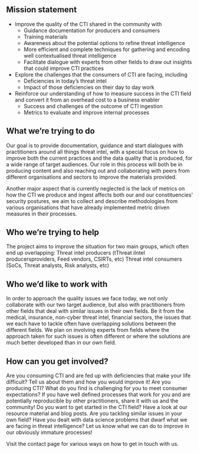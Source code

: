 ## Mission statement

* Improve the quality of the CTI shared in the community with
  * Guidance documentation for producers and consumers
  * Training materials
  * Awareness about the potential options to refine threat intelligence
  * More efficient and complete techniques for gathering and encoding well contextualised threat intelligence
  * Facilitate dialogue with experts from other fields to draw out insights that could improve CTI practices
* Explore the challenges that the consumers of CTI are facing, including
  * Deficiencies in today’s threat intel
  * Impact of those deficiencies on their day to day work
* Reinforce our understanding of how to measure success in the CTI field and convert it from an overhead cost to a business enabler
  * Success and challenges of the outcome of CTI ingestion
  * Metrics to evaluate and improve internal processes

## What we’re trying to do

Our goal is to provide documentation, guidance and start dialogues with practitioners around all things threat intel, with a special focus on how to improve both the current practices and the data quality that is produced, for a wide range of target audiences. Our role in this process will both be in producing content and also reaching out and collaborating with peers from different organisations and sectors to improve the materials provided.

Another major aspect that is currently neglected is the lack of metrics on how the CTI we produce and ingest affects both our and our constituencies’ security postures, we aim to collect and describe methodologies from various organisations that have already implemented metric driven measures in their processes.

## Who we’re trying to help

The project aims to improve the situation for two main groups, which often end up overlapping: 
Threat intel producers (tThreat iIntel producersproviders, Feed vendors, CSIRTs, etc)
Threat intel consumers (SoCs, Threat analysts, Risk analysts, etc)

## Who we’d like to work with

In order to approach the quality issues we face today, we not only collaborate with our two target audience, but also with practitioners from other fields that deal with similar issues in their own fields. Be it from the medical, insurance, non-cyber threat intel, financial sectors, the issues that we each have to tackle often have overlapping solutions between the different fields. We plan on involving experts from fields where the approach taken for such issues is often different or where the solutions are much better developed than in our own field.

## How can you get involved?
Are you consuming CTI and are fed up with deficiencies that make your life difficult? Tell us about them and how you would improve it!
Are you producing CTI? What do you find is challenging for you to meet consumer expectations? If you have well defined processes that work for you and are potentially reproducible by other practitioners, share it with us and the community!
Do you want to get started in the CTI field? Have a look at our resource material and blog posts.
Are you tackling similar issues in your own field? Have you dealt with data science problems that dwarf what we are facing in threat intelligence? Let us know what we can do to improve in our obviously immature processes!

Visit the contact page for various ways on how to get in touch with us.


